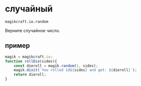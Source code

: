 
# случайный

`magikcraft.io.random`

Верните случайное число.

## пример

```javascript
magik = magikcraft.io;
function rollDie(sides){
    const dieroll = magik.random(1, sides);
    magik.dixit(`You rolled 1d${sides} and got: ${dieroll}`);
    return dieroll;
}
```